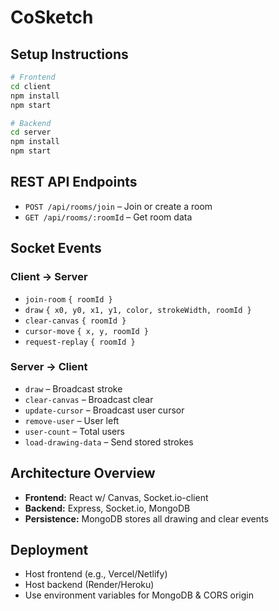 # CoSketch

## Setup Instructions
```bash
# Frontend
cd client
npm install
npm start

# Backend
cd server
npm install
npm start
```

## REST API Endpoints
- `POST /api/rooms/join` – Join or create a room
- `GET /api/rooms/:roomId` – Get room data

## Socket Events
### Client → Server
- `join-room` `{ roomId }`
- `draw` `{ x0, y0, x1, y1, color, strokeWidth, roomId }`
- `clear-canvas` `{ roomId }`
- `cursor-move` `{ x, y, roomId }`
- `request-replay` `{ roomId }`

### Server → Client
- `draw` – Broadcast stroke
- `clear-canvas` – Broadcast clear
- `update-cursor` – Broadcast user cursor
- `remove-user` – User left
- `user-count` – Total users
- `load-drawing-data` – Send stored strokes

## Architecture Overview
- **Frontend:** React w/ Canvas, Socket.io-client
- **Backend:** Express, Socket.io, MongoDB
- **Persistence:** MongoDB stores all drawing and clear events

## Deployment
- Host frontend (e.g., Vercel/Netlify)
- Host backend (Render/Heroku)
- Use environment variables for MongoDB & CORS origin
